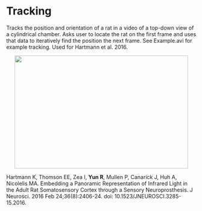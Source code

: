# Tracking

Tracks the position and orientation of a rat in a video of a top-down view of a cylindrical chamber. Asks user to locate the rat on the first frame and uses that data to iteratively find the position the next frame. See Example.avi for example tracking. Used for Hartmann et al. 2016.

<p align="center">
  <img width="460" height="300" src="https://github.com/richyyun/Tracking/blob/main/Example.PNG">
</p>

Hartmann K, Thomson EE, Zea I, **Yun R**, Mullen P, Canarick J, Huh A, Nicolelis MA. Embedding a Panoramic Representation of Infrared Light in the Adult Rat Somatosensory Cortex through a Sensory Neuroprosthesis. J Neurosci. 2016 Feb 24;36(8):2406-24. doi: 10.1523/JNEUROSCI.3285-15.2016.

